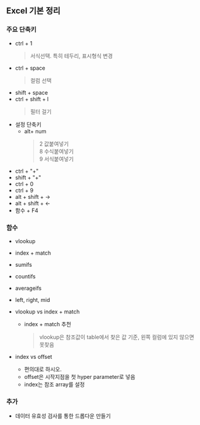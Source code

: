 ## Excel 기본 정리
### 주요 단축키
- ctrl + 1
    > 서식선택. 특히 테두리, 표시형식 변경
- ctrl + space 
    > 컬럼 선택
- shift + space
- ctrl + shift + l
    > 필터 걸기
- 설정 단축키
    - alt+ num
        > 2 값붙여넣기<br>
        > 8 수식붙여넣기<br>
        > 9 서식붙여넣기<br>
- ctrl + "+"
- shift + "+"
- ctrl + 0
- ctrl + 9
- alt + shift + →
- alt + shift + ←
- 함수 + F4

### 함수
- vlookup
- index + match
- sumifs
- countifs
- averageifs
- left, right, mid

- vlookup vs index + match
    - index + match 추천
        > vlookup은 참조값이 table에서 찾은 값 기준, 왼쪽 컬럼에 있지 않으면 못찾음

- index vs offset
    - 편의대로 하시오.
    - offset은 시작지점을 첫 hyper parameter로 넣음
    - index는 참조 array를 설정

### 추가
- 데이터 유효성 검사를 통한 드롭다운 만들기
